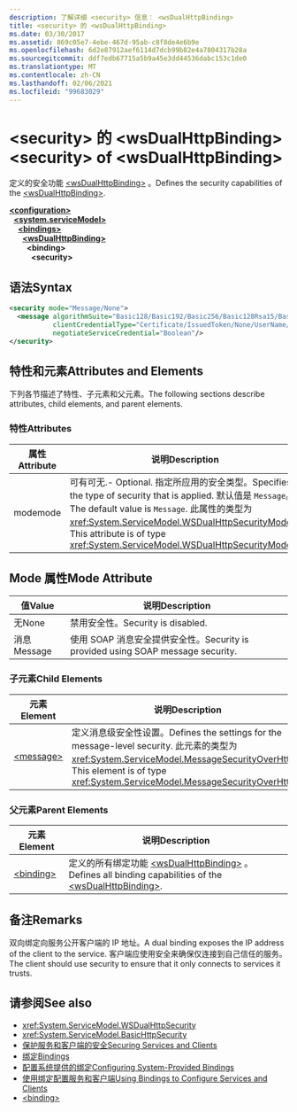 ```yaml
---
description: 了解详细 <security> 信息： <wsDualHttpBinding>
title: <security> 的 <wsDualHttpBinding>
ms.date: 03/30/2017
ms.assetid: 869c05e7-4ebe-467d-95ab-c8f8de4e6b9e
ms.openlocfilehash: 6d2e87912aef6114d7dcb99b82e4a7804317b28a
ms.sourcegitcommit: ddf7edb67715a5b9a45e3dd44536dabc153c1de0
ms.translationtype: MT
ms.contentlocale: zh-CN
ms.lasthandoff: 02/06/2021
ms.locfileid: "99683029"
---
```

# <a name="security-of-wsdualhttpbinding"></a><span data-ttu-id="2c71a-103">\<security> 的 \<wsDualHttpBinding></span><span class="sxs-lookup"><span data-stu-id="2c71a-103">\<security> of \<wsDualHttpBinding></span></span>

<span data-ttu-id="2c71a-104">定义的安全功能 [\<wsDualHttpBinding>](wsdualhttpbinding.md) 。</span><span class="sxs-lookup"><span data-stu-id="2c71a-104">Defines the security capabilities of the [\<wsDualHttpBinding>](wsdualhttpbinding.md).</span></span>  
  
[**\<configuration>**](../configuration-element.md)\
&nbsp;&nbsp;[**\<system.serviceModel>**](system-servicemodel.md)\
&nbsp;&nbsp;&nbsp;&nbsp;[**\<bindings>**](bindings.md)\
&nbsp;&nbsp;&nbsp;&nbsp;&nbsp;&nbsp;[**\<wsDualHttpBinding>**](wsdualhttpbinding.md)\
&nbsp;&nbsp;&nbsp;&nbsp;&nbsp;&nbsp;&nbsp;&nbsp;**\<binding>**\
&nbsp;&nbsp;&nbsp;&nbsp;&nbsp;&nbsp;&nbsp;&nbsp;&nbsp;&nbsp;**\<security>**  
  
## <a name="syntax"></a><span data-ttu-id="2c71a-105">语法</span><span class="sxs-lookup"><span data-stu-id="2c71a-105">Syntax</span></span>  
  
```xml  
<security mode="Message/None">
  <message algorithmSuite="Basic128/Basic192/Basic256/Basic128Rsa15/Basic256Rsa15/TripleDes/TripleDesRsa15/Basic128Sha256/Basic192Sha256/TripleDesSha256/Basic128Sha256Rsa15/Basic192Sha256Rsa15/Basic256Sha256Rsa15/TripleDesSha256Rsa15"
           clientCredentialType="Certificate/IssuedToken/None/UserName/Windows"
           negotiateServiceCredential="Boolean"/>
</security>
```  
  
## <a name="attributes-and-elements"></a><span data-ttu-id="2c71a-106">特性和元素</span><span class="sxs-lookup"><span data-stu-id="2c71a-106">Attributes and Elements</span></span>  

 <span data-ttu-id="2c71a-107">下列各节描述了特性、子元素和父元素。</span><span class="sxs-lookup"><span data-stu-id="2c71a-107">The following sections describe attributes, child elements, and parent elements.</span></span>  
  
### <a name="attributes"></a><span data-ttu-id="2c71a-108">特性</span><span class="sxs-lookup"><span data-stu-id="2c71a-108">Attributes</span></span>  
  
|<span data-ttu-id="2c71a-109">属性</span><span class="sxs-lookup"><span data-stu-id="2c71a-109">Attribute</span></span>|<span data-ttu-id="2c71a-110">说明</span><span class="sxs-lookup"><span data-stu-id="2c71a-110">Description</span></span>|  
|---------------|-----------------|  
|<span data-ttu-id="2c71a-111">mode</span><span class="sxs-lookup"><span data-stu-id="2c71a-111">mode</span></span>|<span data-ttu-id="2c71a-112">可有可无.</span><span class="sxs-lookup"><span data-stu-id="2c71a-112">-   Optional.</span></span> <span data-ttu-id="2c71a-113">指定所应用的安全类型。</span><span class="sxs-lookup"><span data-stu-id="2c71a-113">Specifies the type of security that is applied.</span></span> <span data-ttu-id="2c71a-114">默认值是 `Message`。</span><span class="sxs-lookup"><span data-stu-id="2c71a-114">The default value is `Message`.</span></span> <span data-ttu-id="2c71a-115">此属性的类型为 <xref:System.ServiceModel.WSDualHttpSecurityMode>。</span><span class="sxs-lookup"><span data-stu-id="2c71a-115">This attribute is of type <xref:System.ServiceModel.WSDualHttpSecurityMode>.</span></span>|  
  
## <a name="mode-attribute"></a><span data-ttu-id="2c71a-116">Mode 属性</span><span class="sxs-lookup"><span data-stu-id="2c71a-116">Mode Attribute</span></span>  
  
|<span data-ttu-id="2c71a-117">值</span><span class="sxs-lookup"><span data-stu-id="2c71a-117">Value</span></span>|<span data-ttu-id="2c71a-118">说明</span><span class="sxs-lookup"><span data-stu-id="2c71a-118">Description</span></span>|  
|-----------|-----------------|  
|<span data-ttu-id="2c71a-119">无</span><span class="sxs-lookup"><span data-stu-id="2c71a-119">None</span></span>|<span data-ttu-id="2c71a-120">禁用安全性。</span><span class="sxs-lookup"><span data-stu-id="2c71a-120">Security is disabled.</span></span>|  
|<span data-ttu-id="2c71a-121">消息</span><span class="sxs-lookup"><span data-stu-id="2c71a-121">Message</span></span>|<span data-ttu-id="2c71a-122">使用 SOAP 消息安全提供安全性。</span><span class="sxs-lookup"><span data-stu-id="2c71a-122">Security is provided using SOAP message security.</span></span>|  
  
### <a name="child-elements"></a><span data-ttu-id="2c71a-123">子元素</span><span class="sxs-lookup"><span data-stu-id="2c71a-123">Child Elements</span></span>  
  
|<span data-ttu-id="2c71a-124">元素</span><span class="sxs-lookup"><span data-stu-id="2c71a-124">Element</span></span>|<span data-ttu-id="2c71a-125">说明</span><span class="sxs-lookup"><span data-stu-id="2c71a-125">Description</span></span>|  
|-------------|-----------------|  
|[\<message>](message-of-wsdualhttpbinding.md)|<span data-ttu-id="2c71a-126">定义消息级安全性设置。</span><span class="sxs-lookup"><span data-stu-id="2c71a-126">Defines the settings for the message-level security.</span></span> <span data-ttu-id="2c71a-127">此元素的类型为 <xref:System.ServiceModel.MessageSecurityOverHttp>。</span><span class="sxs-lookup"><span data-stu-id="2c71a-127">This element is of type <xref:System.ServiceModel.MessageSecurityOverHttp>.</span></span>|  
  
### <a name="parent-elements"></a><span data-ttu-id="2c71a-128">父元素</span><span class="sxs-lookup"><span data-stu-id="2c71a-128">Parent Elements</span></span>  
  
|<span data-ttu-id="2c71a-129">元素</span><span class="sxs-lookup"><span data-stu-id="2c71a-129">Element</span></span>|<span data-ttu-id="2c71a-130">说明</span><span class="sxs-lookup"><span data-stu-id="2c71a-130">Description</span></span>|  
|-------------|-----------------|  
|[\<binding>](bindings.md)|<span data-ttu-id="2c71a-131">定义的所有绑定功能 [\<wsDualHttpBinding>](wsdualhttpbinding.md) 。</span><span class="sxs-lookup"><span data-stu-id="2c71a-131">Defines all binding capabilities of the [\<wsDualHttpBinding>](wsdualhttpbinding.md).</span></span>|  
  
## <a name="remarks"></a><span data-ttu-id="2c71a-132">备注</span><span class="sxs-lookup"><span data-stu-id="2c71a-132">Remarks</span></span>  

 <span data-ttu-id="2c71a-133">双向绑定向服务公开客户端的 IP 地址。</span><span class="sxs-lookup"><span data-stu-id="2c71a-133">A dual binding exposes the IP address of the client to the service.</span></span> <span data-ttu-id="2c71a-134">客户端应使用安全来确保仅连接到自己信任的服务。</span><span class="sxs-lookup"><span data-stu-id="2c71a-134">The client should use security to ensure that it only connects to services it trusts.</span></span>  
  
## <a name="see-also"></a><span data-ttu-id="2c71a-135">请参阅</span><span class="sxs-lookup"><span data-stu-id="2c71a-135">See also</span></span>

- <xref:System.ServiceModel.WSDualHttpSecurity>
- <xref:System.ServiceModel.BasicHttpSecurity>
- [<span data-ttu-id="2c71a-136">保护服务和客户端的安全</span><span class="sxs-lookup"><span data-stu-id="2c71a-136">Securing Services and Clients</span></span>](../../../wcf/feature-details/securing-services-and-clients.md)
- [<span data-ttu-id="2c71a-137">绑定</span><span class="sxs-lookup"><span data-stu-id="2c71a-137">Bindings</span></span>](../../../wcf/bindings.md)
- [<span data-ttu-id="2c71a-138">配置系统提供的绑定</span><span class="sxs-lookup"><span data-stu-id="2c71a-138">Configuring System-Provided Bindings</span></span>](../../../wcf/feature-details/configuring-system-provided-bindings.md)
- [<span data-ttu-id="2c71a-139">使用绑定配置服务和客户端</span><span class="sxs-lookup"><span data-stu-id="2c71a-139">Using Bindings to Configure Services and Clients</span></span>](../../../wcf/using-bindings-to-configure-services-and-clients.md)
- [\<binding>](bindings.md)
